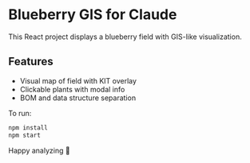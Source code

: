 # Blueberry GIS for Claude

This React project displays a blueberry field with GIS-like visualization.

## Features

- Visual map of field with KIT overlay
- Clickable plants with modal info
- BOM and data structure separation

To run:

```bash
npm install
npm start
```

Happy analyzing 🍇
